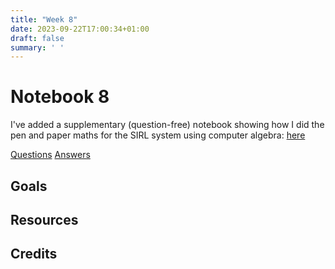 ```yaml
---
title: "Week 8"
date: 2023-09-22T17:00:34+01:00
draft: false
summary: ' '
---
```


# Notebook 8



<!-- {{< figure src="https://imgs.xkcd.com/comics/matrix_transform.png" width="500" attr="Attribution: *xkcd 184*">}} -->

I've added a supplementary (question-free) notebook showing how I did the pen and paper maths for the SIRL system using computer algebra: [here](/Question_sheets/computer_algebra_example.html)

[Questions](/Question_sheets/Week_8_questions.html)             [Answers](/Answer_sheets/Week_8_answers.html)

## Goals 




## Resources




## Credits